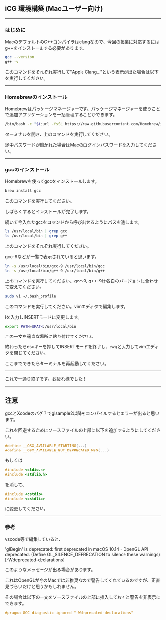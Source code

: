  ## iCG 環境構築 (Macユーザー向け)

---

### はじめに

MacのデフォルトのC++コンパイラはclangなので、今回の授業に対応するにはg++をインストールする必要があります。

```sh
gcc --version
g++ -v
```

このコマンドをそれぞれ実行して"Apple Clang…"という表示が出た場合は以下を実行してください。



---

### Homebrewのインストール

Homebrewはパッケージマネージャーです。パッケージマネージャーを使うことで追加アプリケーションを一括管理することができます。

```sh
/bin/bash -c "$(curl -fsSL https://raw.githubusercontent.com/Homebrew/install/master/install.sh)"
```

ターミナルを開き、上のコマンドを実行してください。

途中パスワードが聞かれた場合はMacのログインパスワードを入力してください。



---

### gccのインストール

Homebrewを使ってgccをインストールします。

```sh
brew install gcc
```

このコマンドを実行してください。

しばらくするとインストールが完了します。

続いて今入れたgccをコマンドから呼び出せるようにパスを通します。

```sh
ls /usr/local/bin | grep gcc
ls /usr/local/bin | grep g++
```

上のコマンドをそれぞれ実行してください。

gcc-9などが一覧で表示されていると思います。

```sh
ln -s /usr/local/bin/gcc-9 /usr/local/bin/gcc
ln -s /usr/local/bin/g++-9 /usr/local/bin/g++
```

上のコマンドを実行してください。gcc-9, g++-9は各自のバージョンに合わせて変えてください。



```sh
sudo vi ~/.bash_profile
```

このコマンドを実行してください。vimエディタで編集します。

iを入力しINSERTモードに変更します。

```sh
export PATH=$PATH:/usr/local/bin
```

この一文を適当な場所に貼り付けてください。

終わったらescキーを押してINSERTモードを終了し、:wqと入力してvimエディタを閉じてください。

ここまでできたらターミナルを再起動してください。

---

これで一通り終了です。お疲れ様でした！

---

## 注意

gccとXcodeのバグ？でglsample2以降をコンパイルするとエラーが出ると思います。

これを回避するためにソースファイルの上部に以下を追加するようにしてください。

```c
#define __OSX_AVAILABLE_STARTING(...)
#define __OSX_AVAILABLE_BUT_DEPRECATED_MSG(...)
```



もしくは

```c
#include <stdio.h>
#include <stdlib.h>
```

を消して、

```c
#include <cstdio>
#include <cstdlib>
```

に変更してください。

---

### 参考

vscode等で編集していると、

'glBegin' is deprecated: first deprecated in macOS 10.14 - OpenGL API deprecated. (Define GL_SILENCE_DEPRECATION to silence these warnings) [-Wdeprecated-declarations]

このようなメッセージが出る場合があります。

これはOpenGLが今のMacでは非推奨なので警告してくれているのですが、正直見づらいだけと思うかもしれません。

その場合は以下の一文をソースファイルの上部に挿入しておくと警告を非表示にできます。

```c
#pragma GCC diagnostic ignored "-Wdeprecated-declarations"
```

